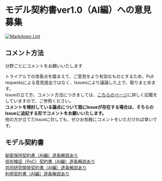 # モデル契約書ver1.0（AI編）への意見募集  
[![Markdown Lint](https://github.com/meti-oi-startups/METI-JPO-Model-Contract/actions/workflows/markdownlint.yml/badge.svg)](https://github.com/meti-oi-startups/METI-JPO-Model-Contract/actions/workflows/markdownlint.yml)

## コメント方法

分野ごとにコメントをお願いいたします  

トライアルでの改善点を踏まえて、ご意見をより有効なものとするため、Pull requestsによる意見提出ではなく、Issuesにより議論した上で、取りまとめます。  
Issueの立て方、コメント方法につきましては、[こちらのページ](MANUAL_ISSUE.md)に詳しく記載をしていますので、ご参照ください。  
**コメントを検討している論点について既にIssueが存在する場合は、そちらのIssueに追記する形でコメントをお願いいたします。**  
他の方が立てたIssueに対しても、ぜひお気軽にコメントをいただければ幸いです。  

## モデル契約書

[秘密保持契約書（AI編）逐条解説あり](5_モデル契約書v1_0_秘密保持契約書（AI編）_逐条解説あり.md)  
[技術検証（PoC）契約書（AI編）逐条解説あり](6_モデル契約書v1_0_技術検証（PoC）契約書（AI編）_逐条解説あり.md)  
[共同研究開発契約書（AI編）逐条解説あり](7_モデル契約書v1_0_共同研究開発契約書（AI編）_逐条解説あり.md)  
[利用契約書（AI編）逐条解説あり](8_モデル契約書v1_0_利用契約書（AI編）_逐条解説あり.md)  
